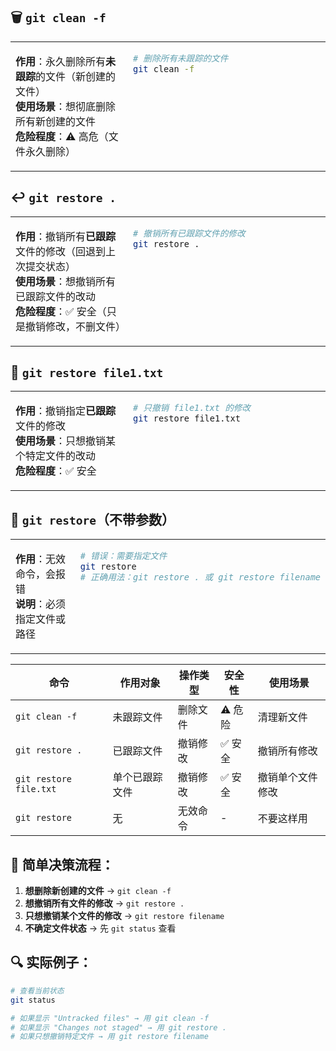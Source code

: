 
## 🗑️ `git clean -f`

<table><tr><td style='vertical-align:top;'>

**作用**：永久删除所有**未跟踪**的文件（新创建的文件）  
**使用场景**：想彻底删除所有新创建的文件  
**危险程度**：⚠️ 高危（文件永久删除）  

</td><td style='vertical-align:top; width:300px;'>

```bash
# 删除所有未跟踪的文件
git clean -f
```

</td></tr></table>

## ↩️ `git restore .`

<table><tr><td style='vertical-align:top;'>

**作用**：撤销所有**已跟踪**文件的修改（回退到上次提交状态）  
**使用场景**：想撤销所有已跟踪文件的改动  
**危险程度**：✅ 安全（只是撤销修改，不删文件）  

</td><td style='vertical-align:top; width:300px;'>

```bash
# 撤销所有已跟踪文件的修改
git restore .
```

</td></tr></table>

## 📄 `git restore file1.txt`

<table><tr><td style='vertical-align:top;'>

**作用**：撤销指定**已跟踪**文件的修改  
**使用场景**：只想撤销某个特定文件的改动  
**危险程度**：✅ 安全  

</td><td style='vertical-align:top; width:300px;'>

```bash
# 只撤销 file1.txt 的修改
git restore file1.txt
```

</td></tr></table>

## 🚫 `git restore`（不带参数）

<table><tr><td style='vertical-align:top;'>

**作用**：无效命令，会报错  
**说明**：必须指定文件或路径  

</td><td style='vertical-align:top; width:300px;'>

```bash
# 错误：需要指定文件
git restore
# 正确用法：git restore . 或 git restore filename
```

</td></tr></table>



| 命令 | 作用对象 | 操作类型 | 安全性 | 使用场景 |
|------|----------|----------|--------|----------|
| `git clean -f` | 未跟踪文件 | 删除文件 | ⚠️ 危险 | 清理新文件 |
| `git restore .` | 已跟踪文件 | 撤销修改 | ✅ 安全 | 撤销所有修改 |
| `git restore file.txt` | 单个已跟踪文件 | 撤销修改 | ✅ 安全 | 撤销单个文件修改 |
| `git restore` | 无 | 无效命令 | - | 不要这样用 |


## 🎯 简单决策流程：

1. **想删除新创建的文件** → `git clean -f`
2. **想撤销所有文件的修改** → `git restore .`
3. **只想撤销某个文件的修改** → `git restore filename`
4. **不确定文件状态** → 先 `git status` 查看

## 🔍 实际例子：
```bash
# 查看当前状态
git status

# 如果显示 "Untracked files" → 用 git clean -f
# 如果显示 "Changes not staged" → 用 git restore .
# 如果只想撤销特定文件 → 用 git restore filename
```